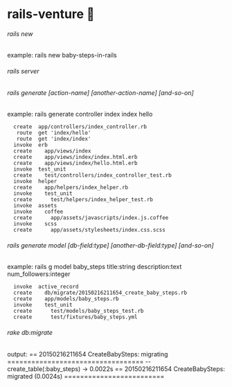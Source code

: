# rails-venture :rocket:

###### rails new <app-name> #
example:
 rails new baby-steps-in-rails

###### rails server #

###### rails generate <controller-name> [action-name] [another-action-name] [and-so-on] #

example:
   rails generate controller index index hello

      create  app/controllers/index_controller.rb
       route  get 'index/hello'
       route  get 'index/index'
      invoke  erb
      create    app/views/index
      create    app/views/index/index.html.erb
      create    app/views/index/hello.html.erb
      invoke  test_unit
      create    test/controllers/index_controller_test.rb
      invoke  helper
      create    app/helpers/index_helper.rb
      invoke    test_unit
      create      test/helpers/index_helper_test.rb
      invoke  assets
      invoke    coffee
      create      app/assets/javascripts/index.js.coffee
      invoke    scss
      create      app/assets/stylesheets/index.css.scss


###### rails generate model <database-name> [db-field:type] [another-db-field:type] [and-so-on] #

example:
   rails g model baby_steps title:string description:text num_followers:integer

      invoke  active_record
      create    db/migrate/20150216211654_create_baby_steps.rb
      create    app/models/baby_steps.rb
      invoke    test_unit
      create      test/models/baby_steps_test.rb
      create      test/fixtures/baby_steps.yml

###### rake db:migrate #

output:
== 20150216211654 CreateBabySteps: migrating ==================================
-- create_table(:baby_steps)
   -> 0.0022s
== 20150216211654 CreateBabySteps: migrated (0.0024s) =========================

###### #

###### #
###### #
###### #
###### #

